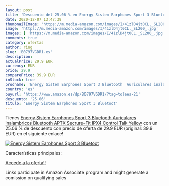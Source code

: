 ```yaml
---
layout: post
title: 'Descuento del 25.06 % en Energy Sistem Earphones Sport 3 Bluetoot'
date: 2020-12-07 13:47:39
thumbnailImage: 'https://m.media-amazon.com/images/I/41zlD4jt0CL._SL200_.jpg'
image: 'https://m.media-amazon.com/images/I/41zlD4jt0CL._SL200_.jpg'
images: [ 'https://m.media-amazon.com/images/I/41zlD4jt0CL._SL200_.jpg' ]
comments: true
category: ofertas
author: ring
slug: 'B0797VGDR1-es'
description:
actualPrice: 29.9 EUR
currency: EUR
price: 29.9
comparePrice: 39.9 EUR
inStock: true
prodname: 'Energy Sistem Earphones Sport 3 Bluetooth  Auriculares inalambricos  Bluetooth  APTX  Secrure-Fit  IPX4 Control Talk  Yellow'
country: 'es'
buyurl: 'https://www.amazon.es/dp/B0797VGDR1/?tag=tolees-21'
descuento: '25.06'
titulo: 'Energy Sistem Earphones Sport 3 Bluetoot'
---
```


Tienes [Energy Sistem Earphones Sport 3 Bluetooth  Auriculares inalambricos  Bluetooth  APTX  Secrure-Fit  IPX4 Control Talk  Yellow](https://www.amazon.es/dp/B0797VGDR1/?tag=tolees-21) con un 25.06 % de descuento con precio de oferta de 29.9 EUR (original: 39.9 EUR) en el siguiente enlace!

[![Energy Sistem Earphones Sport 3 Bluetoot](https://m.media-amazon.com/images/I/41zlD4jt0CL._SL200_.jpg)](https://www.amazon.es/dp/B0797VGDR1/?tag=tolees-21)

Características principales:


[Accede a la oferta!!](https://www.amazon.es/dp/B0797VGDR1/?tag=tolees-21)

Links participate in Amazon Associate program and might generate a comission on qualifying sales


